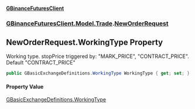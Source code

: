 #### [GBinanceFuturesClient](./index.md 'index')
### [GBinanceFuturesClient.Model.Trade](./GBinanceFuturesClient-Model-Trade.md 'GBinanceFuturesClient.Model.Trade').[NewOrderRequest](./GBinanceFuturesClient-Model-Trade-NewOrderRequest.md 'GBinanceFuturesClient.Model.Trade.NewOrderRequest')
## NewOrderRequest.WorkingType Property
Working type. stopPrice triggered by: "MARK_PRICE", "CONTRACT_PRICE". Default "CONTRACT_PRICE"  
```csharp
public GBasicExchangeDefinitions.WorkingType WorkingType { get; set; }
```
#### Property Value
[GBasicExchangeDefinitions.WorkingType](https://docs.microsoft.com/en-us/dotnet/api/GBasicExchangeDefinitions.WorkingType 'GBasicExchangeDefinitions.WorkingType')  
